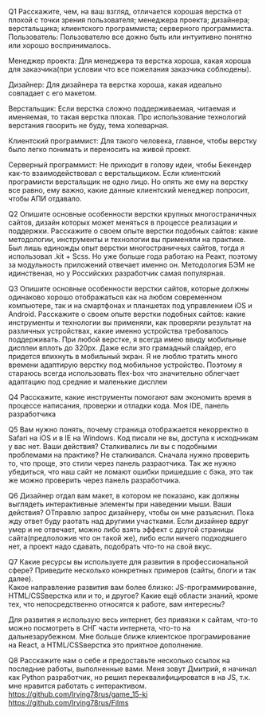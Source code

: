 Q1 Расскажите, чем, на ваш взгляд, отличается хорошая верстка от плохой с точки зрения 
пользователя; 
менеджера проекта; 
дизайнера; 
верстальщика; 
клиентского программиста; 
серверного программиста. 
Пользователь: Пользователю все дожно быть или интуитивно понятно или хорошо воспринималось.

Менеджер проекта: Для менеджера та верстка хороша, какая хороша для заказчика(при условии что все пожелания заказчика соблюдены).

Дизайнер: Для дизайнера та верстка хороша, какая идеально совпадает с его макетом.

Верстальщик: Если верстка сложно поддерживаемая, читаемая и именяемая, то такая верстка плохая. Про использование технологий верстания гвоорить не буду, тема холеварная.

Клиентский программист: Для такого человека, главное, чтобы верстку было легко понимать и переносить на живой проект.

Серверный программист: Не приходит в голову идеи, чтобы Бекендер как-то взаимодействовал с верстальщиком. Если клиентский програмисти  верстальщик не одно лицо. Но опять же ему на верстку все равно, ему важно, какие данные клиентский менеджер попросит, чтобы АПИ отдавало.

Q2 Опишите основные особенности верстки крупных многостраничных сайтов, дизайн которых может меняться в процессе реализации и поддержки. 
Расскажите о своем опыте верстки подобных сайтов: какие методологии, инструменты и технологии вы применяли на практике. 
Был лишь единожды опыт верстки многостраничных сайтов, тогда я использовал .kit + Scss. Но уже больше года работаю на Реакт, поэтому за модульность приложений отвечает именно он. Методология БЭМ не идинственая, но у Российских разработчик самая популярная.

Q3 Опишите основные особенности верстки сайтов, которые должны одинаково хорошо отображаться как на любом современном компьютере, так и на смартфонах и планшетах под управлением iOS и Android. Расскажите о своем опыте верстки подобных сайтов: какие инструменты и технологии вы применяли, как проверяли результат на различных устройствах, какие именно устройства требовалось поддерживать. 
При любой верстке, я всегда имею ввиду мобильные дисплеи вплоть до 320px. Даже если это грамадный слайдер, его придется впихнуть в мобильный экран. Я не люблю тратить много времени адаптирую верстку под мобильное устройство. Поэтому я стараюсь всегда использовать flex-box что значительно облегчает адаптацию под средние и маленькие дисплеи 

Q4 Расскажите, какие инструменты помогают вам экономить время в процессе написания, проверки и отладки кода. 
Моя IDE, панель разработчика

Q5 Вам нужно понять, почему страница отображается некорректно в Safari на iOS и в IE на Windows. Код писали не вы, доступа к исходникам у вас нет. Ваши действия? Сталкивались ли вы с подобными проблемами на практике? 
Не сталкивался. Сначала нужно проверить то, что проще, это стили через панель разраотчика. Так же нужно убедиться, что наш сайт не ломают ошибки пришедшие с бэка, это так же можно проверить через панель разработчика.

Q6 Дизайнер отдал вам макет, в котором не показано, как должны выглядеть интерактивные элементы при наведении мыши. Ваши действия?
ОТправлю запрос дизайнеру, чтобы он мне разъяснил. Пока жду ответ буду раотать над другими участками. Если дизайнер вдруг умер и не отвечает, можно либо взять эффект с другой страницы сайта(предположив что он такой же), либо если ничего подходяшего нет, а проект надо сдавать, подобрать что-то на свой вкус.

Q7 Какие ресурсы вы используете для развития в профессиональной сфере? Приведите несколько конкретных примеров (сайты, блоги и так далее).  
Какое направление развития вам более близко: JS-программирование, HTML/CSSверстка или и то, и другое? 
Какие ещё области знаний, кроме тех, что непосредственно относятся к работе, вам интересны? 

Для развития я использую весь интернет, без привязки к сайтам, что-то можно посмотреть в СНГ части интернета, что-то на дальнезарубежном.
Мне больше ближе клиентское програмирование на React, а HTML/CSSверстка это приятное дополнение.

Q8 Расскажите нам о себе и предоставьте несколько ссылок на последние работы, выполненные вами.
Меня зовут Дмитрий, я начинал как Python разработчик, но решил переквалифицироватся в на JS, т.к. мне нравится работать с интерактивом. 
https://github.com/Irving78rus/game_15-ki
 https://github.com/Irving78rus/Films
